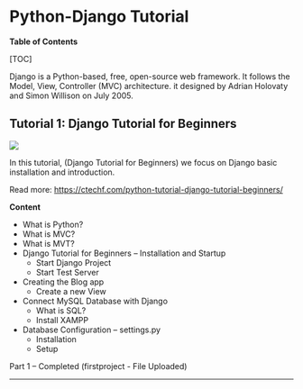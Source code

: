 <h1>Python-Django Tutorial</h1>

**Table of Contents**

[TOC]

Django is a Python-based, free, open-source web framework. It follows the Model, View, Controller (MVC) architecture. it designed by  Adrian Holovaty and Simon Willison on July 2005.

<h2>Tutorial 1: Django Tutorial for Beginners</h2>

![](https://ctechf.com/wp-content/uploads/2019/07/tutorial_feature_image.png)

In this tutorial, (Django Tutorial for Beginners) we focus on Django basic installation and introduction.

Read more: https://ctechf.com/python-tutorial-django-tutorial-beginners/

<b>Content</b>
- What is Python?
- What is MVC?
- What is MVT?
- Django Tutorial for Beginners – Installation and Startup
   - Start Django Project
   - Start Test Server
- Creating the Blog app
   - Create a new View
- Connect MySQL Database with Django
   - What is SQL?
   - Install XAMPP
- Database Configuration – settings.py
   - Installation
   - Setup

Part 1 – Completed (firstproject - File Uploaded)
<hr/>